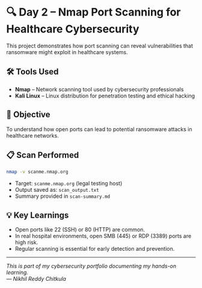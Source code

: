 # 🔍 Day 2 – Nmap Port Scanning for Healthcare Cybersecurity

This project demonstrates how port scanning can reveal vulnerabilities that ransomware might exploit in healthcare systems.

## 🛠 Tools Used

- **Nmap** – Network scanning tool used by cybersecurity professionals
- **Kali Linux** – Linux distribution for penetration testing and ethical hacking

## 🎯 Objective

To understand how open ports can lead to potential ransomware attacks in healthcare networks.

## 📋 Scan Performed

```bash
nmap -v scanme.nmap.org
```

- Target: `scanme.nmap.org` (legal testing host)
- Output saved as: `scan_output.txt`
- Summary provided in `scan-summary.md`

## 💡 Key Learnings

- Open ports like 22 (SSH) or 80 (HTTP) are common.
- In real hospital environments, open SMB (445) or RDP (3389) ports are high risk.
- Regular scanning is essential for early detection and prevention.

---

*This is part of my cybersecurity portfolio documenting my hands-on learning.*  
*— Nikhil Reddy Chitkula*
